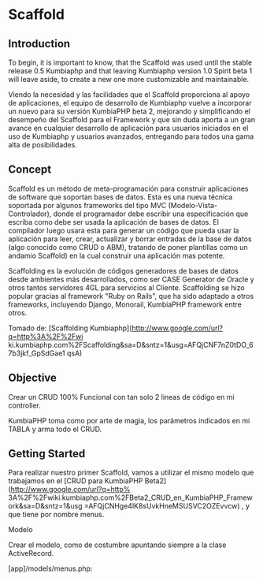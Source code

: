 # Scaffold

## Introduction

To begin, it is important to know, that the Scaffold was used until the stable release 0.5 Kumbiaphp and that leaving Kumbiaphp version 1.0 Spirit beta 1 will leave aside, to create a new one more customizable and maintainable.

Viendo la necesidad y las facilidades que el Scaffold proporciona al apoyo de aplicaciones, el equipo de desarrollo de Kumbiaphp vuelve a incorporar un nuevo para su versión KumbiaPHP beta 2, mejorando y simplificando el desempeño del Scaffold para el Framework y que sin duda aporta a un gran avance en cualquier desarrollo de aplicación para usuarios iniciados en el uso de Kumbiaphp y usuarios avanzados, entregando para todos una gama alta de posibilidades.

## Concept

Scaffold es un método de meta-programación para construir aplicaciones de software que soportan bases de datos. Esta es una nueva técnica soportada por algunos frameworks del tipo MVC (Modelo-Vista-Controlador), donde el programador debe escribir una especificación que escriba como debe ser usada la aplicación de bases de datos. El compilador luego usara esta para generar un código que pueda usar la aplicación para leer, crear, actualizar y borrar entradas de la base de datos (algo conocido como CRUD o ABM), tratando de poner plantillas como un andamio Scaffold) en la cual construir una aplicación mas potente.

Scaffolding es la evolución de códigos generadores de bases de datos desde ambientes más desarrollados, como ser CASE Generator de Oracle y otros tantos servidores 4GL para servicios al Cliente. Scaffolding se hizo popular gracias al framework "Ruby on Rails", que ha sido adaptado a otros frameworks, incluyendo Django, Monorail, KumbiaPHP framework entre otros.

Tomado de: \[Scaffolding Kumbiaphp\](http://www.google.com/url?q=http%3A%2F%2Fwi ki.kumbiaphp.com%2FScaffolding&sa=D&sntz=1&usg=AFQjCNF7nZ0tDO_67b3jkf_GpSdGae1 qsA)

## Objective

Crear un CRUD 100% Funcional con tan solo 2 lineas de código en mi controller.

KumbiaPHP toma como por arte de magia, los parámetros indicados en mi TABLA y arma todo el CRUD.

## Getting Started

Para realizar nuestro primer Scaffold, vamos a utilizar el mismo modelo que trabajamos en el \[CRUD para KumbiaPHP Beta2\](http://www.google.com/url?q=http% 3A%2F%2Fwiki.kumbiaphp.com%2FBeta2_CRUD_en_KumbiaPHP_Framework&sa=D&sntz=1&usg =AFQjCNHge4lK8sUvkHneMSUSVC2OZEvvcw) , y que tiene por nombre menus.

Modelo

Crear el modelo, como de costumbre apuntando siempre a la clase ActiveRecord.

[app]/models/menus.php:

<?php  
class Menus extends ActiveRecord{

}

* * *

## Controller

Crear el Controlador en este ejemplo, NO apuntaremos a la clase AppController y SI a la clase ScaffoldController.

[app]/controllers/menus_controller.php:

<?php  
class MenusController extends ScaffoldController{  
public $model = 'menus' ;  
}

* * *

Aquí terminan nuestros primeros pasos. No es necesario NADA MÁS. Tendremos por arte de magia un CRUD 100% Funcional.

## Advantages

  1. Podremos ir cargando nuestros primeros registros en la BD
  2. Pruebas al insertar registros
  3. Avance progresivo, ya que podremos ir sustituyendo las vistas del Scaffold por mis propias vistas.

## Disadvantage

  1. El Scaffold no es para hacer sistemas, si no para ayudar al principio de una aplicación.

## Views for the scaffold

Por defecto usa los de views/_shared/scaffolds/kumbia/... Uno puede crear los suyos dentro de scaffolds views/_shared/scaffolds/foo/... y en el controller además del atributo $model añade; public $scaffold = 'foo';

Asi usará los views de scaffolds/foo/...

Mas importante es todavía, que uno puede crear sus views como siempre. es decir, si creas el controller MiController y creas el view en views/mi/editar.phtml (por ejemplo) usara primero el view, si no existe usa el de scaffolds. Pudiendo uno cambiar los views a su gusto donde quiera y progresivamente.